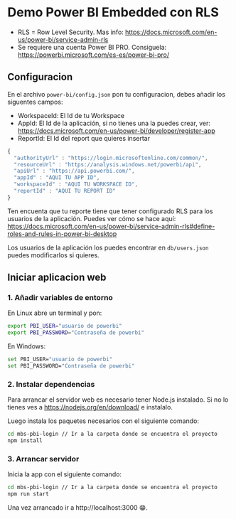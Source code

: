 # Demo Power BI Embedded con RLS
* RLS = Row Level Security. Mas info: https://docs.microsoft.com/en-us/power-bi/service-admin-rls
* Se requiere una cuenta Power BI PRO. Consiguela: https://powerbi.microsoft.com/es-es/power-bi-pro/
## Configuracion
En el archivo `power-bi/config.json` pon tu configuracion, debes añadir los siguentes campos:
* WorkspaceId: El Id de tu Workspace
* AppId: El Id de la aplicación, si no tienes una la puedes crear, ver: https://docs.microsoft.com/en-us/power-bi/developer/register-app
* ReportId: El Id del report que quieres insertar

```js
{
  "authorityUrl" : "https://login.microsoftonline.com/common/",
  "resourceUrl" : "https://analysis.windows.net/powerbi/api",
  "apiUrl" : "https://api.powerbi.com/",
  "appId" : "AQUI TU APP ID",
  "workspaceId" : "AQUI TU WORKSPACE ID",
  "reportId" : "AQUI TU REPORT ID"
}
```
Ten encuenta que tu reporte tiene que tener configurado RLS para los usuarios de la aplicación. Puedes ver cómo se hace aquí: https://docs.microsoft.com/en-us/power-bi/service-admin-rls#define-roles-and-rules-in-power-bi-desktop

Los usuarios de la aplicación los puedes encontrar en `db/users.json` puedes modificarlos si quieres.

## Iniciar aplicacion web

### 1. Añadir variables de entorno
En Linux abre un terminal y pon:

```bash
export PBI_USER="usuario de powerbi"
export PBI_PASSWORD="Contraseña de powerbi"
```

En Windows:

```bash
set PBI_USER="usuario de powerbi"
set PBI_PASSWORD="Contraseña de powerbi"
```

### 2. Instalar dependencias

Para arrancar el servidor web es necesario tener Node.js instalado. Si no lo tienes ves a https://nodejs.org/en/download/ e instalalo.

Luego instala los paquetes necesarios con el siguiente comando:
```bash
cd mbs-pbi-login // Ir a la carpeta donde se encuentra el proyecto
npm install
```
### 3. Arrancar servidor

Inicia la app con el siguiente comando:
```bash
cd mbs-pbi-login // Ir a la carpeta donde se encuentra el proyecto
npm run start
```
Una vez arrancado ir a http://localhost:3000 😁.



